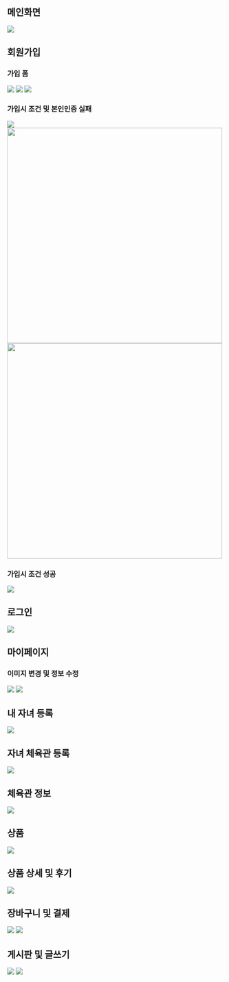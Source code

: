 <h2>메인화면</h2>
<img src="https://github.com/user-attachments/assets/caf2de3a-8598-45c1-9313-d05dfb0234e8">
</br>
<h2>회원가입</h2>
<h3>가입 폼</h3>
<img src="https://github.com/user-attachments/assets/be70006d-36cb-4284-b9f4-a09c1a1da027">
<img src="https://github.com/user-attachments/assets/770cf402-a0f8-4842-ba0f-63dbe6a95a89">
<img src="https://github.com/user-attachments/assets/8477b8cb-f8bf-4d07-b6a7-36b8510989fa">
<h3>가입시 조건 및 본인인증 실패</h3>
<img src="https://github.com/user-attachments/assets/99454ddd-0688-4268-a706-5fc71196a4b2">
<img src="https://github.com/user-attachments/assets/37121136-5fac-443e-804f-cf64ccdf7195" width="500" height="500">
<img src="https://github.com/user-attachments/assets/8fddf521-22bb-4c3c-9860-7cd0671eedd6" width="500" height="500">
<h3>가입시 조건 성공</h3>
<img src="https://github.com/user-attachments/assets/e59dc334-b0b4-4469-abf8-9c2bec6ecdad">
</br>
<h2>로그인</h2>
<img src="https://github.com/user-attachments/assets/9fb2af95-019b-4beb-a6c0-6f6b48b31d7b">
<h2>마이페이지</h2>
<h3>이미지 변경 및 정보 수정</h3>
<img src="https://github.com/user-attachments/assets/47170fc3-0812-444b-9a14-8900fbdfb860">
<img src="https://github.com/user-attachments/assets/931ea186-ff66-4aa2-a415-1f6bed9b6d6e">
<h2>내 자녀 등록</h2>
<img src="https://github.com/user-attachments/assets/bd4bc200-ac1e-474e-bfe5-53d133ae5f22">
<h2>자녀 체육관 등록</h2>
<img src="https://github.com/user-attachments/assets/7d6ab805-b76b-4509-8cc2-2d4ab3a3d34f">
<h2>체육관 정보</h2>
<img src="https://github.com/user-attachments/assets/0ffebbec-1e14-47fa-8756-266ff1b559b3">
<h2>상품</h2>
<img src="https://github.com/user-attachments/assets/6b41f28e-7f9d-4200-82cc-fb3c85cf00ef">
<h2>상품 상세 및 후기</h2>
<img src="https://github.com/user-attachments/assets/17a1d3ef-132e-4f0c-a1b6-224ec8b2444d">
<h2>장바구니 및 결제</h2>
<img src="https://github.com/user-attachments/assets/8909f150-7bba-4a6d-bdb3-9e597e11b8b8">
<img src="https://github.com/user-attachments/assets/b4f1b806-4d73-4200-9e09-51fec559bdb9">
<h2>게시판 및 글쓰기</h2>
<img src="https://github.com/user-attachments/assets/bb4362e8-96e2-4a15-b299-e72bee55ebe8">
<img src="https://github.com/user-attachments/assets/9fdf9302-c225-4207-ad28-8c0398ba0110">



